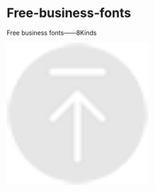 # Free-business-fonts
Free business fonts——8Kinds

<img src="https://github.com/Eaaon/go-to-top/blob/master/%E5%9B%9E%E5%88%B0%E9%A1%B6%E9%83%A8/img/top.png" height="320px" title=""  alt=""/>
